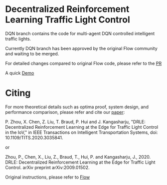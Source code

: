 # Decentralized Reinforcement Learning Traffic Light Control

DQN branch contains the code for multi-agent DQN controlled intelligent traffic lights.

Currently DQN branch has been approved by the original Flow community and waiting to be merged.

For detailed changes compared to original Flow code, please refer to the [PR](https://github.com/flow-project/flow/pull/964)

A quick [Demo](https://youtu.be/p2sMtN_mW8s) 

# Citing 

For more theoretical details such as optima proof, system design, and performance comparison, please refer and cite our [paper](https://arxiv.org/pdf/2009.01502.pdf):

P. Zhou, X. Chen, Z. Liu, T. Braud, P. Hui and J. Kangasharju, "DRLE: Decentralized Reinforcement Learning at the Edge for Traffic Light Control in the IoV," in IEEE Transactions on Intelligent Transportation Systems, doi: 10.1109/TITS.2020.3035841.

or

Zhou, P., Chen, X., Liu, Z., Braud, T., Hui, P. and Kangasharju, J., 2020. DRLE: Decentralized Reinforcement Learning at the Edge for Traffic Light Control. arXiv preprint arXiv:2009.01502.


Original instructions, please refer to [Flow](https://flow-project.github.io/) 
